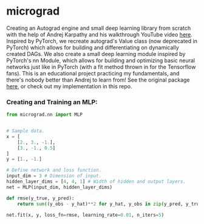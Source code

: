 # micrograd
Creating an Autograd engine and small deep learning library from scratch with the help of Andrej Karpathy and his walkthrough YouTube video [here](https://www.youtube.com/watch?v=VMj-3S1tku0). 
Inspired by PyTorch, we recreate autograd's Value class (now deprecated in PyTorch) which allows for building and differentiating on dynamically created DAGs. We also create a small deep learning module inspired by PyTorch's nn Module, which allows for building and optimizing basic neural networks just like in PyTorch (with a fit method thrown in for the Tensorflow fans). This is an educational project practicing my fundamentals, and there's nobody better than Andrej to learn from! See the original package [here](https://github.com/karpathy/micrograd), or check out my implementation in this repo.

### Creating and Training an MLP:
```python
from micrograd.nn import MLP


# Sample data.
x = [
    [2., 3., -1.],
    [3., -1., 0.5]
]
y = [1., -1.]

# Define network and loss function.
input_dim = 3 # Dimension of input.
hidden_layer_dims = [4, 4, 1] # Width of hidden and output layers.
net = MLP(input_dim, hidden_layer_dims)

def rmse(y_true, y_pred):
    return sum((y_obs - y_hat)**2 for y_hat, y_obs in zip(y_pred, y_true))

net.fit(x, y, loss_fn=rmse, learning_rate=0.01, n_iters=5)
```
